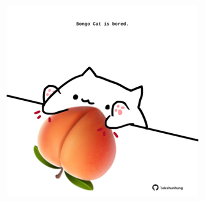 <!-- built at 13/01/2023, 18:00:52 UTC -->
<p align="center">
  <img width="500" height="500" src="./ReadmeImage.svg">
</p>
